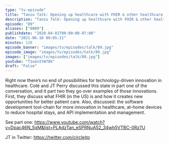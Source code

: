```yaml
---
type: "tv-episode"
title: "Tanzu Talk: Opening up healthcare with FHIR & other healthcare innovations"
description: "Tanzu Talk: Opening up healthcare with FHIR & other healthcare innovations"
episode: "89"
aliases: ["0089"]
publishdate: "2020-04-01T00:00:00-07:00"
date: "2021-06-10 09:05:21"
minutes: 120
episode_banner: "images/tv/episodes/talk/89.jpg"
episode_image: "images/tv/episodes/talk/89.jpg"
images: ["images/tv/episodes/talk/89.jpg"]
youtube: "T1oanItW70k"
draft: "False"
---
```


Right now there’s no end of possibilities for technology-driven innovation in healthcare. Coté and JT Perry discussed this state in part one of the conversation, and it part two they go over examples of those innovations. First, they discuss what FHIR (in the US) is and how it creates new opportunities for better patient care. Also, discussed: the software development tool-chain for more innovation in healthcare, at-home devices to reduce hospital stays, and API implementation and management.

See part one: https://www.youtube.com/watch?v=Dpac46N_5qM&list=PLAdzTan_eSPRNuA52_34wh5VTBC-0Rz7U

JT in Twitter: https://twitter.com/circlejtp